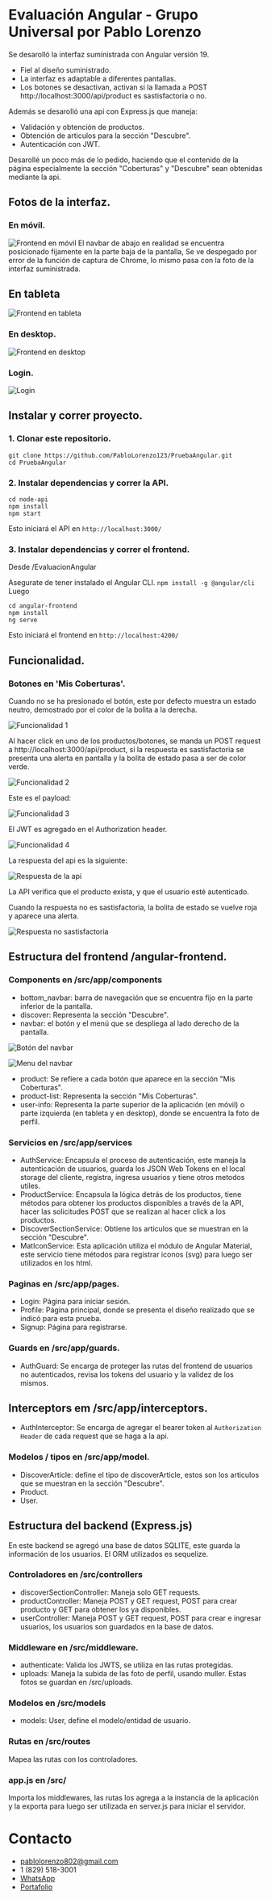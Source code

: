 # Evaluación Angular - Grupo Universal por Pablo Lorenzo

Se desarolló la interfaz suministrada con Angular versión 19.
- Fiel al diseño suministrado.
- La interfaz es adaptable a diferentes pantallas.
- Los botones se desactivan, activan si la llamada a POST http://localhost:3000/api/product es sastisfactoria o no.

Además se desarolló una api con Express.js que maneja:
- Validación y obtención de productos.
- Obtención de articulos para la sección "Descubre".
- Autenticación con JWT.

Desarollé un poco más de lo pedido, haciendo que el contenido de la página especialmente la sección "Coberturas" y "Descubre" sean obtenidas mediante la api.

## Fotos de la interfaz.

### En móvil.
![Frontend en móvil](/assets/fe_mobile.png)
El navbar de abajo en realidad se encuentra posicionado fijamente en la parte baja de la pantalla, Se ve despegado por error de la función de captura de Chrome, lo mismo pasa con la foto de la interfaz suministrada.

## En tableta
![Frontend en tableta](/assets/fe_tablet.png)

### En desktop.
![Frontend en desktop](/assets/fe_desktop.png)

### Login.
![Login](/assets/login.png)

## Instalar y correr proyecto.

### 1. Clonar este repositorio.
```
git clone https://github.com/PabloLorenzo123/PruebaAngular.git
cd PruebaAngular
```



### 2. Instalar dependencias y correr la API.
```
cd node-api
npm install
npm start
```

Esto iniciará el API en `http://localhost:3000/`

### 3. Instalar dependencias y correr el frontend.
Desde /EvaluacionAngular

Asegurate de tener instalado el Angular CLI.
`npm install -g @angular/cli`
Luego
```
cd angular-frontend
npm install
ng serve
```

Esto iniciará el frontend en `http://localhost:4200/`

## Funcionalidad.

### Botones en 'Mis Coberturas'.
Cuando no se ha presionado el botón, este por defecto muestra un estado neutro, demostrado por el color de la bolita a la derecha.

![Funcionalidad 1](/assets/funcionalidad_0.png)

Al hacer click en uno de los productos/botones, se manda un POST request a http://localhost:3000/api/product, si la respuesta es sastisfactoria se presenta una alerta en pantalla y la bolita de estado pasa a ser de color verde.

![Funcionalidad 2](/assets/funcionalidad_1.png)

Este es el payload:

![Funcionalidad 3](/assets/funcionalidad_2.png)

El JWT es agregado en el Authorization header.

![Funcionalidad 4](/assets/funcionalidad_3.png)

La respuesta del api es la siguiente:

![Respuesta de la api](/assets/funcionalidad_4.png)

La API verifica que el producto exista, y que el usuario esté autenticado.

Cuando la respuesta no es sastisfactoria, la bolita de estado se vuelve roja y aparece una alerta.

![Respuesta no sastisfactoria](/assets/funcionalidad_5.png)

## Estructura del frontend /angular-frontend.

### Components en /src/app/components
- bottom_navbar: barra de navegación que se encuentra fijo en la parte inferior de la pantalla.
- discover: Representa la sección "Descubre".
- navbar: el botón y el menú que se despliega al lado derecho de la pantalla.

![Botón del navbar](/assets/navbar.png)

![Menu del navbar](/assets/navbar1.png)

- product: Se refiere a cada botón que aparece en la sección "Mis Coberturas".
- product-list: Representa la sección "Mis Coberturas".
- user-info: Representa la parte superior de la aplicación (en móvil) o parte izquierda (en tableta y en desktop), donde se encuentra la foto de perfil.

### Servicios en /src/app/services
- AuthService: Encapsula el proceso de autenticación, este maneja la autenticación de usuarios, guarda los JSON Web Tokens en el local storage del cliente, registra, ingresa usuarios y tiene otros metodos utiles.
- ProductService: Encapsula la lógica detrás de los productos, tiene métodos para obtener los productos disponibles a través de la API, hacer las solicitudes POST que se realizan al hacer click a los productos.
- DiscoverSectionService: Obtiene los articulos que se muestran en la sección "Descubre".
- MatIconService: Esta aplicación utiliza el módulo de Angular Material, este servicio tiene métodos para registrar iconos (svg) para luego ser utilizados en los html.


### Paginas en /src/app/pages.
- Login: Página para iniciar sesión.
- Profile: Página principal, donde se presenta el diseño realizado que se indicó para esta prueba.
- Signup: Página para registrarse.

### Guards en /src/app/guards.
- AuthGuard: Se encarga de proteger las rutas del frontend de usuarios no autenticados, revisa los tokens del usuario y la validez de los mismos.

## Interceptors em /src/app/interceptors.
- AuthInterceptor: Se encarga de agregar el bearer token al `Authorization Header` de cada request que se haga a la api.

### Modelos / tipos en /src/app/model.
- DiscoverArticle: define el tipo de discoverArticle, estos son los articulos que se muestran en la sección "Descubre".
- Product.
- User.

## Estructura del backend (Express.js)
En este backend se agregó una base de datos SQLITE, este guarda la información de los usuarios. El ORM utilizados es sequelize.

### Controladores en /src/controllers
- discoverSectionController: Maneja solo GET requests.
- productController: Maneja POST y GET request, POST para crear producto y GET para obtener los ya disponibles.
- userController: Maneja POST y GET request, POST para crear e ingresar usuarios, los usuarios son guardados en la base de datos.

### Middleware en /src/middleware.
- authenticate: Valida los JWTS, se utiliza en las rutas protegidas.
- uploads: Maneja la subida de las foto de perfil, usando muller. Estas fotos se guardan en /src/uploads.

### Modelos en /src/models
- models: User, define el modelo/entidad de usuario.

### Rutas en /src/routes
Mapea las rutas con los controladores.

### app.js en /src/
Importa los middlewares, las rutas los agrega a la instancia de la aplicación y la exporta para luego ser utilizada en server.js para iniciar el servidor.

# Contacto
- [pablolorenzo802@gmail.com](mailto:pablolorenzo802@gmail.com)
- 1 (829) 518-3001
- [WhatsApp](https://wa.link/dj36lf)
- [Portafolio](https://pablolorenzo.vercel.app)
